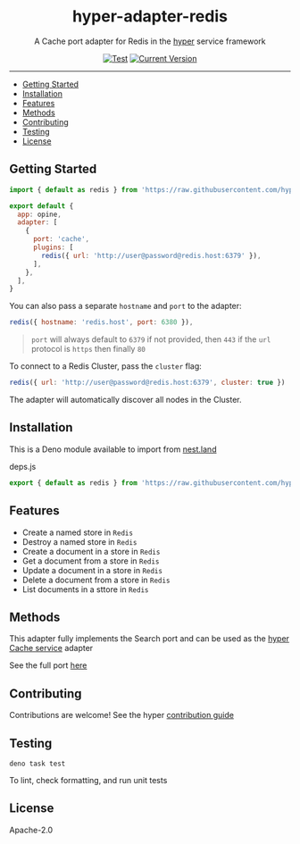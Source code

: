 <h1 align="center">hyper-adapter-redis</h1>
<p align="center">A Cache port adapter for Redis in the <a href="https://hyper.io/">hyper</a>  service framework</p>
</p>
<p align="center">
  <a href="https://github.com/hyper63/hyper-adapter-redis/actions/workflows/test-and-publish.yml"><img src="https://github.com/hyper63/hyper-adapter-redis/actions/workflows/test-and-publish.yml/badge.svg" alt="Test" /></a>
  <a href="https://github.com/hyper63/hyper-adapter-redis/tags/"><img src="https://img.shields.io/github/tag/hyper63/hyper-adapter-redis" alt="Current Version" /></a>
</p>

---

<!-- toc -->

- [Getting Started](#getting-started)
- [Installation](#installation)
- [Features](#features)
- [Methods](#methods)
- [Contributing](#contributing)
- [Testing](#testing)
- [License](#license)

<!-- tocstop -->

## Getting Started

```js
import { default as redis } from 'https://raw.githubusercontent.com/hyper63/hyper-adapter-redis/v3.1.0/mod.js'

export default {
  app: opine,
  adapter: [
    {
      port: 'cache',
      plugins: [
        redis({ url: 'http://user@password@redis.host:6379' }),
      ],
    },
  ],
}
```

You can also pass a separate `hostname` and `port` to the adapter:

```js
redis({ hostname: 'redis.host', port: 6380 }),
```

> `port` will always default to `6379` if not provided, then `443` if the `url` protocol is `https`
> then finally `80`

To connect to a Redis Cluster, pass the `cluster` flag:

```js
redis({ url: 'http://user@password@redis.host:6379', cluster: true })
```

The adapter will automatically discover all nodes in the Cluster.

## Installation

This is a Deno module available to import from
[nest.land](https://nest.land/package/hyper-adapter-redis)

deps.js

```js
export { default as redis } from 'https://raw.githubusercontent.com/hyper63/hyper-adapter-redis/v3.1.0/mod.js'
```

## Features

- Create a named store in `Redis`
- Destroy a named store in `Redis`
- Create a document in a store in `Redis`
- Get a document from a store in `Redis`
- Update a document in a store in `Redis`
- Delete a document from a store in `Redis`
- List documents in a sttore in `Redis`

## Methods

This adapter fully implements the Search port and can be used as the
[hyper Cache service](https://docs.hyper.io/cache-api) adapter

See the full port [here](https://nest.land/package/hyper-port-cache)

## Contributing

Contributions are welcome! See the hyper
[contribution guide](https://docs.hyper.io/oss/contributing-to-hyper)

## Testing

```
deno task test
```

To lint, check formatting, and run unit tests

## License

Apache-2.0
